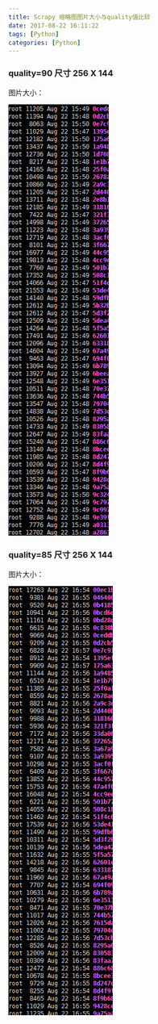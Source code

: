 ```yaml
---
title: Scrapy 缩略图图片大小与quality值比较
date: 2017-08-22 16:11:22
tags: [Python]
categories: [Python]
---
```


### quality=90 尺寸 256 X 144

图片大小：

![quality=90](/sourcepictures/2017/08/22/quality_90.png)


### quality=85 尺寸 256 X 144

图片大小：

![quality=85](/sourcepictures/2017/08/22/quality_85.png)


